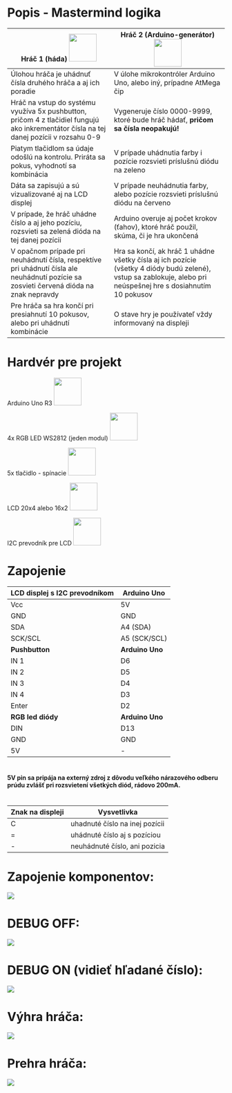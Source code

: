 # Popis - Mastermind logika
| Hráč 1 (háda) <img src="https://image.flaticon.com/icons/svg/236/236831.svg" width="64" height="64"> | Hráč 2 (Arduino-generátor) <img src="https://www.makerspaces.com/wp-content/uploads/2017/08/381932-arduino-atmega-circuit-component-current-electric-.png" width="64" height="64"> |
| ------------- | ------------- |
| Úlohou hráča je uhádnuť čísla druhého hráča a aj ich poradie | V úlohe mikrokontróler Arduino Uno, alebo iný, prípadne AtMega čip|
| Hráč na vstup do systému využíva 5x pushbutton, pričom 4 z tlačidiel fungujú ako inkrementátor čísla na tej danej pozícii v rozsahu 0-9  | Vygeneruje číslo 0000-9999, ktoré bude hráč hádať, **pričom sa čísla neopakujú!**|
| Piatym tlačidlom sa údaje odošlú na kontrolu. Priráta sa pokus, vyhodnotí sa kombinácia  | V prípade uhádnutia farby i pozície rozsvieti príslušnú diódu na zeleno|
| Dáta sa zapisujú a sú vizualizované aj na LCD displej  | V prípade neuhádnutia farby, alebo pozície rozsvieti príslušnú diódu na červeno|
| V prípade, že hráč uhádne číslo a aj jeho pozíciu, rozsvieti sa zelená dióda na tej danej pozícii  |  Arduino overuje aj počet krokov (ťahov), ktoré hráč použil, skúma, či je hra ukončená |
| V opačnom prípade pri neuhádnutí čísla, respektíve pri uhádnutí čísla ale neuhádnutí pozície sa zosvieti červená dióda na znak nepravdy | Hra sa končí, ak hráč 1 uhádne všetky čísla aj ich pozície (všetky 4 diódy budú zelené), vstup sa zablokuje, alebo pri neúspešnej hre s dosiahnutím 10 pokusov|
| Pre hráča sa hra končí pri presiahnutí 10 pokusov, alebo pri uhádnutí kombinácie| O stave hry je používateľ vždy informovaný na displeji|

# Hardvér pre projekt
Arduino Uno R3 <img src="https://s3-ap-northeast-1.amazonaws.com/switch-science-intl/contents/small/789_201602_102_tBuTiHx.jpg" width="64" height="64">

4x RGB LED WS2812 (jeden modul) <img src="https://rukminim1.flixcart.com/image/128/128/jen4vww0/learning-toy/y/c/n/ws2812-8-bit-stright-rgb-led-driver-for-flight-controller-original-imaf3ah6eymgyhpx.jpeg?q=70" width="64" height="64">

5x tlačidlo - spínacie <img src="https://http2.mlstatic.com/push-button-cuadrado-6x6x73mm-con-boton-redondo-D_NQ_NP_824716-MPE28317610646_102018-F.jpg" width="64" height="64">

LCD 20x4 alebo 16x2 <img src="https://e.allegroimg.com/s128/03e03d/70fb2d2a4ea2949c1b2f8c0154de" width="64" height="64">

I2C prevodník pre LCD <img src="https://5.allegroimg.com/s128/0323c6/28d4e43340b9ac50b03ae628e8a5" width="64" height="64">

# Zapojenie
|LCD displej s I2C prevodníkom|	Arduino Uno|
| ------------- | ------------- |
|Vcc	|5V|
|GND	|GND|
|SDA	|A4 (SDA)|
|SCK/SCL|	A5 (SCK/SCL)|
|**Pushbutton**|	**Arduino Uno**|
|IN 1	|D6|
|IN 2	|D5|
|IN 3	|D4|
|IN 4	|D3|
|Enter|	D2|
|**RGB led diódy**|	**Arduino Uno**|
|DIN	|D13|
|GND	|GND|
|5V	|-|
#
**5V pin sa pripája na externý zdroj z dôvodu veľkého nárazového odberu prúdu zvlášť pri rozsvietení všetkých diód, rádovo 200mA.**

# 
|Znak na displeji|	Vysvetlivka|
| ------------- | ------------- |
|C	|uhadnuté číslo na inej pozícii|
|=	|uhádnuté číslo aj s pozíciou|
|-	|neuhádnuté číslo, ani pozicia|

# Zapojenie komponentov:
<img src="https://i.imgur.com/TCVXVBB.png" style="display: block; max-width: 100%; height: auto;">

# DEBUG OFF:
<img src="https://i.imgur.com/5y42VPk.jpg" style="display: block; max-width: 100%; height: auto;">

# DEBUG ON (vidieť hľadané číslo):
<img src="https://i.imgur.com/SkdVJsP.jpg" style="display: block; max-width: 100%; height: auto;">

# Výhra hráča:
<img src="https://i.imgur.com/8CBzzhB.jpg" style="display: block; max-width: 100%; height: auto;">

# Prehra hráča:
<img src="https://i.imgur.com/f8qZGTv.jpg" style="display: block; max-width: 100%; height: auto;">
